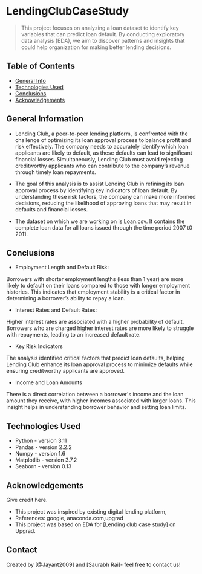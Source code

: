 # LendingClubCaseStudy
> This project focuses on analyzing a loan dataset to identify key variables that can predict loan default. By conducting exploratory data analysis (EDA), we aim to discover patterns and insights that could help organization for making better lending decisions.

## Table of Contents
* [General Info](#general-information)
* [Technologies Used](#technologies-used)
* [Conclusions](#conclusions)
* [Acknowledgements](#acknowledgements)

<!-- You can include any other section that is pertinent to your problem -->

## General Information
- Lending Club, a peer-to-peer lending platform, is confronted with the challenge of optimizing its loan approval process to balance profit and risk effectively. The company needs to accurately identify which loan applicants are likely to default, as these defaults can lead to significant financial losses. Simultaneously, Lending Club must avoid rejecting creditworthy applicants who can contribute to the company’s revenue through timely loan repayments.

- The goal of this analysis is to assist Lending Club in refining its loan approval process by identifying key indicators of loan default. By understanding these risk factors, the company can make more informed decisions, reducing the likelihood of approving loans that may result in defaults and financial losses.

- The dataset on which we are working on is Loan.csv. It contains the complete loan data for all loans issued through the time period 2007 t0 2011.

## Conclusions

- Employment Length and Default Risk:

Borrowers with shorter employment lengths (less than 1 year) are more likely to default on their loans compared to those with longer employment histories. This indicates that employment stability is a critical factor in determining a borrower’s ability to repay a loan.

- Interest Rates and Default Rates:
  
Higher interest rates are associated with a higher probability of default. Borrowers who are charged higher interest rates are more likely to struggle with repayments, leading to an increased default rate.

- Key Risk Indicators

The analysis identified critical factors that predict loan defaults, helping Lending Club enhance its loan approval process to minimize defaults while ensuring creditworthy applicants are approved.

- Income and Loan Amounts

 There is a direct correlation between a borrower's income and the loan amount they receive, with higher incomes associated with larger loans. This insight helps in understanding borrower behavior and setting loan limits.



<!-- You don't have to answer all the questions - just the ones relevant to your project. -->


## Technologies Used
- Python - version 3.11
- Pandas - version 2.2.2
- Numpy - version 1.6
- Matplotlib - version 3.7.2
- Seaborn - version 0.13

<!-- As the libraries versions keep on changing, it is recommended to mention the version of library used in this project -->

## Acknowledgements
Give credit here.
- This project was inspired by existing digital lending platform,
- References: google, anaconda.com,upgrad 
- This project was based on EDA for [Lending club case study] on Upgrad.


## Contact
Created by [@Jayant2009] and  [Saurabh Rai]- feel free to contact us!


<!-- Optional -->
<!-- ## License -->
<!-- This project is open source and available under the [... License](). -->

<!-- You don't have to include all sections - just the one's relevant to your project -->
